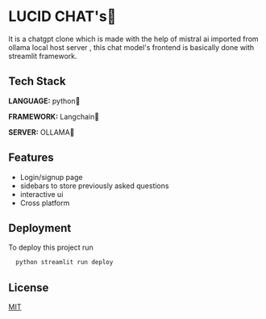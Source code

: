 


# LUCID CHAT's🤖

It is a chatgpt clone which is made with the help of mistral ai imported from ollama local host server , this chat model's frontend is basically done with streamlit framework.



## Tech Stack

**LANGUAGE:** python🐍

**FRAMEWORK:** Langchain🦜

**SERVER:** OLLAMA🦙





## Features

- Login/signup page
- sidebars to store previously asked questions
- interactive ui
- Cross platform


## Deployment

To deploy this project run

```bash
  python streamlit run deploy
```


## License

[MIT](https://choosealicense.com/licenses/mit/)

